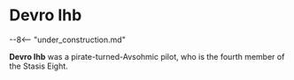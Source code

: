# Devro Ihb

--8<-- "under_construction.md"

**Devro Ihb** was a pirate-turned-Avsohmic pilot, who is the fourth member of the Stasis Eight.